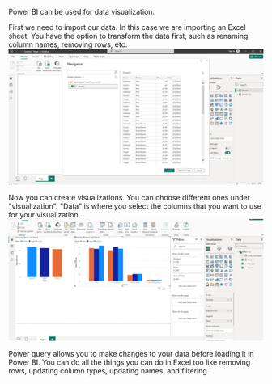 Power BI can be used for data visualization.

First we need to import our data. In this case we are importing an Excel sheet. You have the option to transform the data first, such as renaming column names, removing rows, etc.
![powerbi](/img/powerbi.JPG)

Now you can create visualizations. You can choose different ones under "visualization". "Data" is where you select the columns that you want to use for your visualization.
![powerbi2](/img/powerbi2.JPG)

Power query allows you to make changes to your data before loading it in Power BI. You can do all the things you can do in Excel too like removing rows, updating column types, updating names, and filtering.
